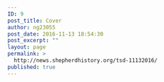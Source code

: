 ```yaml
---
ID: 9
post_title: Cover
author: ng23055
post_date: 2016-11-13 18:54:30
post_excerpt: ""
layout: page
permalink: >
  http://news.shepherdhistory.org/tsd-11132016/
published: true
---
```

<!-- Here be dragons.-->
